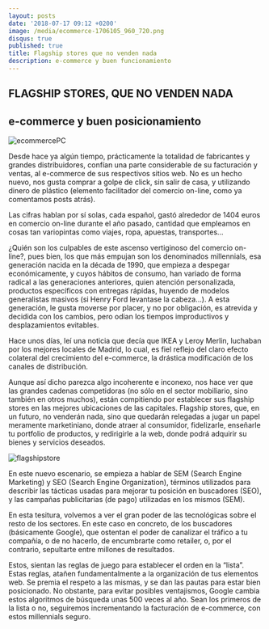 ```yaml
---
layout: posts
date: '2018-07-17 09:12 +0200'
image: /media/ecommerce-1706105_960_720.png
disqus: true
published: true
title: Flagship stores que no venden nada
description: e-commerce y buen funcionamiento
---
```

## FLAGSHIP STORES, QUE NO VENDEN NADA

## e-commerce y buen posicionamiento
![ecommercePC]({{site.baseurl}}/media/ecommerce-1706105_960_720.png)

Desde hace ya algún tiempo, prácticamente la totalidad de fabricantes y grandes distribuidores, confían una parte considerable de su facturación y ventas, al e-commerce de sus respectivos sitios web. 
No es un hecho nuevo, nos gusta comprar a golpe de click, sin salir de casa, y utilizando dinero de plástico (elemento facilitador del comercio on-line, como ya comentamos posts atrás).

Las cifras hablan por sí solas, cada español, gastó alrededor de 1404 euros en comercio on-line durante el año pasado, cantidad que empleamos en cosas tan variopintas como viajes, ropa, apuestas, transportes…

¿Quién son los culpables de este ascenso vertiginoso del comercio on-line?, pues bien, los que más empujan son los denominados millennials, esa generación nacida en la década de 1990, que empieza a despegar económicamente, y cuyos hábitos de consumo, han variado de forma radical a las generaciones anteriores, quien atención personalizada, productos específicos con entregas rápidas, huyendo de modelos generalistas masivos (si Henry Ford levantase la cabeza…). A esta generación, le gusta moverse por placer, y no por obligación, es atrevida y decidida con los cambios, pero odian los tiempos improductivos y desplazamientos evitables.

Hace unos días, leí una noticia que decía que IKEA y Leroy Merlin, luchaban por los mejores locales de Madrid, lo cual, es fiel reflejo del claro efecto colateral del crecimiento del e-commerce, la drástica modificación de los canales de distribución. 

Aunque así dicho parezca algo incoherente e inconexo, nos hace ver que las grandes cadenas competidoras (no sólo en el sector mobiliario, sino también en otros muchos), están compitiendo por establecer sus flagship stores en las mejores ubicaciones de las capitales. Flagship stores, que, en un futuro, no venderán nada, sino que quedarán relegadas a jugar un papel meramente marketiniano, donde atraer al consumidor, fidelizarle, enseñarle tu portfolio de productos, y redirigirle a la web, donde podrá adquirir su bienes y servicios deseados.

![flagshipstore]({{site.baseurl}}/media/urban-2004494_960_720.jpg)

En este nuevo escenario, se empieza a hablar de SEM (Search Engine Marketing) y SEO (Search Engine Organization), términos utilizados para describir las tácticas usadas para mejorar tu posición en buscadores (SEO), y las campañas publicitarias (de pago) utilizadas en los mismos (SEM).

En esta tesitura, volvemos a ver el gran poder de las tecnológicas sobre el resto de los sectores. En este caso en concreto, de los buscadores (básicamente Google), que ostentan el poder de canalizar el tráfico a tu compañía, o de no hacerlo, de encumbrarte como retailer, o, por el contrario, sepultarte entre millones de resultados.

Estos, sientan las reglas de juego para establecer el orden en la “lista”. Estas reglas, atañen fundamentalmente a la organización de tus elementos web. Se premia el respeto a las mismas, y se dan las pautas para estar bien posicionado. No obstante, para evitar posibles ventajismos, Google cambia estos algoritmos de búsqueda unas 500 veces al año.
Sean los primeros de la lista o no, seguiremos incrementando la facturación de e-commerce, con estos millennials seguro.

